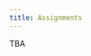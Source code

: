 ```yaml
---
title: Assignments
---
```


TBA

<!-- ### Written Assignments -->

<!--  | **No.** | **Handout** | **Due** | **Link** |  -->
<!-- |:---:|:-------:|:---:|:----:|:----:| -->
<!-- |  1  |  Jan 29       |  Feb 10, 11:59 p.m.   |  [WA1](http://cpen432.github.io/assignments/cpen432w21-wa1.pdf)    | -->
<!-- |  2  |  Feb 26       |  Mar 6, 11:59 p.m.   |  [WA2](http://cpen432.github.io/assignments/cpen432-wa2.pdf) | -->
<!-- |  3  |  Mar 21       |  April 1, 11:59 p.m.   |  [WA3](https://www.dropbox.com/s/xtsidg09vikipmo/cpen432-wa3.pdf?dl=0) | -->
<!-- |  4  |  April 3       |  April 11, 11:59 p.m.   |  [WA4](https://www.dropbox.com/s/3wp8fjqlzxbnf4p/cpen432-wa4.pdf?dl=0) | -->


<!-- ### Policies and Submission Instructions -->
<!-- * Assignments are to be handed in individually;  -->
<!-- * You are required to typeset your solutions, preferrably using \\( \LaTeX \\). You can either use a local \\( \LaTeX \\) installation on you machine, or the web-based [ShareLaTeX](https://www.sharelatex.com). Another (maybe easier) option for typesetting is [Madoko](https://www.madoko.net/), which is a _markdown_ processor with immediate \\( \LaTeX \\) support (it produces beautiful pdf and html pages); -->
<!-- * You will be submitting your typeset solutions to gradescope; -->
<!-- * You may discuss solutions with your colleagues, but the final write-up should be your own.  -->
